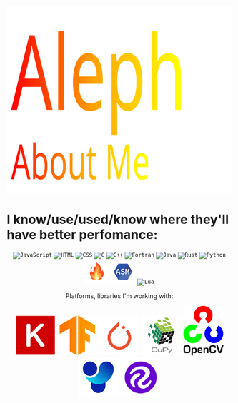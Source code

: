 <div align="center">
    <img src="https://github.com/AlephVenXm/AlephVenXm/blob/main/root/y.svg" width="800" height="420" alt="readme">
</div>

# I know/use/used/know where they'll have better perfomance:

<div align="center">

<code><img width="55" src="https://user-images.githubusercontent.com/25181517/117447155-6a868a00-af3d-11eb-9cfe-245df15c9f3f.png" alt="JavaScript" title="JavaScript"/></code>
<code><img width="55" src="https://user-images.githubusercontent.com/25181517/192158954-f88b5814-d510-4564-b285-dff7d6400dad.png" alt="HTML" title="HTML"/></code>
<code><img width="55" src="https://user-images.githubusercontent.com/25181517/183898674-75a4a1b1-f960-4ea9-abcb-637170a00a75.png" alt="CSS" title="CSS"/></code>
<code><img width="55" src="https://user-images.githubusercontent.com/25181517/192106070-46255bcf-65e6-4c6b-a296-bf8d0d8fb2a7.png" alt="C" title="C"/></code>
<code><img width="55" src="https://user-images.githubusercontent.com/25181517/192106073-90fffafe-3562-4ff9-a37e-c77a2da0ff58.png" alt="C++" title="C++"/></code>
<code><img width="55" src="https://user-images.githubusercontent.com/25181517/192106356-07c248b7-9c7c-40bd-a202-f7caf5d0b1bc.png" alt="Fortran" title="Fortran"/></code>
<code><img width="55" src="https://user-images.githubusercontent.com/25181517/117201156-9a724800-adec-11eb-9a9d-3cd0f67da4bc.png" alt="Java" title="Java"/></code>
<code><img width="55" src="https://user-images.githubusercontent.com/25181517/192599922-3a8ceb1c-ff1d-40bc-b73c-99ea1182d8ad.png" alt="Rust" title="Rust"/></code>
<code><img width="55" src="https://user-images.githubusercontent.com/25181517/183423507-c056a6f9-1ba8-4312-a350-19bcbc5a8697.png" alt="Python" title="Python"/></code>
<code><img width="55" src="https://github.com/AlephVenXm/AlephVenXm/blob/main/root/%F0%9F%94%A5.png" alt="Mojo" title="Mojo"/></code>
<code><img width="55" src="https://github.com/AlephVenXm/AlephVenXm/blob/main/root/asm86.png" alt="ASMx86" title="ASMx86"/></code>
<code><img width="55" src="https://github.com/Ramonmelod/profile-technology-icons/assets/139141993/89970707-fd3d-46e9-897e-7e51ba07ba4c" alt="Lua" title="Lua"/></code>

</div>

<div align="center">
    Platforms, libraries I'm working with:
</div>

<div align="center">

<code><img width="90" src="https://github.com/AlephVenXm/AlephVenXm/blob/main/root/2048px-Keras_logo.svg.png" alt="Keras" title="Keras"/></code>
<code><img width="90" src="https://github.com/AlephVenXm/AlephVenXm/blob/main/root/google-tensorflow-icon.png" alt="TensorFlow" title="TensorFlow"/></code>
<code><img width="90" src="https://github.com/AlephVenXm/AlephVenXm/blob/main/root/PyTorch_Symbol_01_OrangeOnTransparent_nUWxXkQ.png" alt="PyTorch" title="PyTorch"/></code>
<code><img width="90" src="https://github.com/AlephVenXm/AlephVenXm/blob/main/root/cupy_logo_1000px.png" alt="CuPy" title="CuPy"/></code>
<code><img width="90" src="https://github.com/AlephVenXm/AlephVenXm/blob/main/root/OpenCV_Logo_with_text.png" alt="OpenCV" title="OpenCV"/></code>
<code><img width="90" src="https://github.com/AlephVenXm/AlephVenXm/blob/main/root/512x512bb.png" alt="Ultralytics" title="Ultralytics"/></code>
<code><img width="90" src="https://github.com/AlephVenXm/AlephVenXm/blob/main/root/channels4_profile.png" alt="RoboFlow" title="RoboFlow"/></code>

</div>
